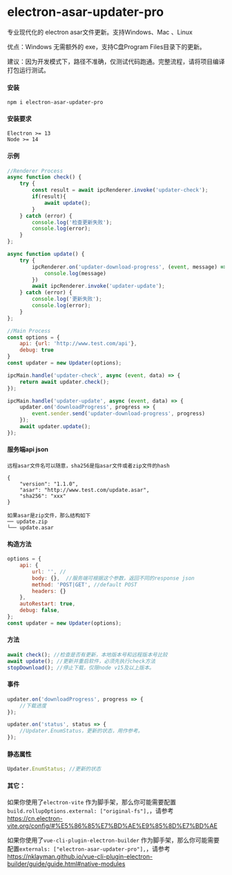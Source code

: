 # electron-asar-updater-pro

专业现代化的 electron asar文件更新。支持Windows、Mac 、Linux

优点：Windows 无需额外的 exe，支持C盘Program Files目录下的更新。

建议：因为开发模式下，路径不准确，仅测试代码跑通。完整流程，请将项目编译打包运行测试。

#### 安装
```
npm i electron-asar-updater-pro
```

#### 安装要求

```
Electron >= 13
Node >= 14
```

#### 示例

```js
//Renderer Process
async function check() {
    try {
        const result = await ipcRenderer.invoke('updater-check');
        if(result){
            await update();
        }
    } catch (error) {
        console.log('检查更新失败');
        console.log(error);
    }
};

async function update() {
    try {
        ipcRenderer.on('updater-download-progress', (event, message) => {
            console.log(message)
        })
        await ipcRenderer.invoke('updater-update');
    } catch (error) {
        console.log('更新失败');
        console.log(error);
    }
};

//Main Process
const options = {
    api: {url: 'http://www.test.com/api'},
    debug: true
}
const updater = new Updater(options);

ipcMain.handle('updater-check', async (event, data) => {
    return await updater.check();
});

ipcMain.handle('updater-update', async (event, data) => {
    updater.on('downloadProgress', progress => {
        event.sender.send('updater-download-progress', progress)
    });
    await updater.update();
});
```

#### 服务端api json 
```
远程asar文件名可以随意，sha256是指asar文件或者zip文件的hash

{
    "version": "1.1.0",
    "asar": "http://www.test.com/update.asar",
    "sha256": "xxx"
}

如果asar是zip文件，那么结构如下
── update.zip
└── update.asar

```

#### 构造方法

```js
options = {
    api: {
        url: '', //
        body: {},  //服务端可根据这个参数，返回不同的response json
        method: 'POST|GET', //default POST
        headers: {}
    },
    autoRestart: true,
    debug: false,
};
const updater = new Updater(options);
```

#### 方法

```js
await check(); //检查是否有更新，本地版本号和远程版本号比较
await update(); //更新并重启软件，必须先执行check方法
stopDownload(); //停止下载，仅限node v15及以上版本。
```

#### 事件
```js
updater.on('downloadProgress', progress => {
    //下载进度
});

updater.on('status', status => {
    //Updater.EnumStatus，更新的状态，用作参考。 
});
```
#### 静态属性
```js
Updater.EnumStatus; //更新的状态
```

#### 其它：

如果你使用了`electron-vite` 作为脚手架，那么你可能需要配置`build.rollupOptions.external: ["original-fs"],`，请参考 https://cn.electron-vite.org/config/#%E5%86%85%E7%BD%AE%E9%85%8D%E7%BD%AE

如果你使用了`vue-cli-plugin-electron-builder` 作为脚手架，那么你可能需要配置`externals: ["electron-asar-updater-pro"],`，请参考 https://nklayman.github.io/vue-cli-plugin-electron-builder/guide/guide.html#native-modules